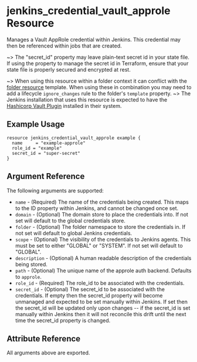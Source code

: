 # jenkins_credential_vault_approle Resource

Manages a Vault AppRole credential within Jenkins. This credential may then be referenced within jobs that are created.

~> The "secret_id" property may leave plain-text secret id in your state file. If using the property to manage the secret id in Terraform, ensure that your state file is properly secured and encrypted at rest.

~> When using this resource within a folder context it can conflict with the [folder resource](folder) template. When using these in combination you may need to add a lifecycle `ignore_changes` rule to the folder's `template` property.
~> The Jenkins installation that uses this resource is expected to have the [Hashicorp Vault Plugin](https://plugins.jenkins.io/hashicorp-vault-plugin/) installed in their system.

## Example Usage

```hcl
resource jenkins_credential_vault_approle example {
  name     = "example-approle"
  role_id = "example"
  secret_id = "super-secret"
}
```

## Argument Reference

The following arguments are supported:

* `name` - (Required) The name of the credentials being created. This maps to the ID property within Jenkins, and cannot be changed once set.
* `domain` - (Optional) The domain store to place the credentials into. If not set will default to the global credentials store.
* `folder` - (Optional) The folder namespace to store the credentials in. If not set will default to global Jenkins credentials.
* `scope` - (Optional) The visibility of the credentials to Jenkins agents. This must be set to either "GLOBAL" or "SYSTEM". If not set will default to "GLOBAL".
* `description` - (Optional) A human readable description of the credentials being stored.
* `path` - (Optional) The unique name of the approle auth backend. Defaults to `approle`.
* `role_id` - (Required) The role_id to be associated with the credentials.
* `secret_id` - (Optional) The secret_id to be associated with the credentials. If empty then the secret_id property will become unmanaged and expected to be set manually within Jenkins. If set then the secret_id will be updated only upon changes -- if the secret_id is set manually within Jenkins then it will not reconcile this drift until the next time the secret_id property is changed.

## Attribute Reference

All arguments above are exported.
